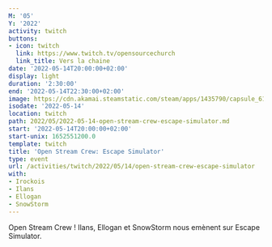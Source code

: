 ```yaml
---
M: '05'
Y: '2022'
activity: twitch
buttons:
- icon: twitch
  link: https://www.twitch.tv/opensourcechurch
  link_title: Vers la chaine
date: '2022-05-14T20:00:00+02:00'
display: light
duration: '2:30:00'
end: '2022-05-14T22:30:00+02:00'
image: https://cdn.akamai.steamstatic.com/steam/apps/1435790/capsule_616x353.jpg?t=1642344571
isodate: '2022-05-14'
location: twitch
path: 2022/05/2022-05-14-open-stream-crew-escape-simulator.md
start: '2022-05-14T20:00:00+02:00'
start-unix: 1652551200.0
template: twitch
title: 'Open Stream Crew: Escape Simulator'
type: event
url: /activities/twitch/2022/05/14/open-stream-crew-escape-simulator
with:
- Irockois
- Ilans
- Ellogan
- SnowStorm
---
```

Open Stream Crew ! Ilans, Ellogan et SnowStorm nous emènent sur Escape Simulator.